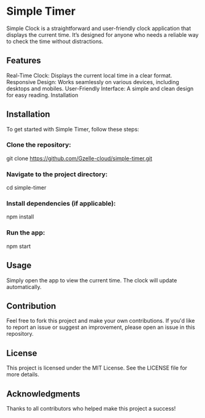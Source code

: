 # Simple Timer
Simple Clock is a straightforward and user-friendly clock application that displays the current time. It’s designed for anyone who needs a reliable way to check the time without distractions.

## Features
Real-Time Clock: Displays the current local time in a clear format.
Responsive Design: Works seamlessly on various devices, including desktops and mobiles.
User-Friendly Interface: A simple and clean design for easy reading.
Installation
## Installation
To get started with Simple Timer, follow these steps:

### Clone the repository:
git clone https://github.com/Gzelle-cloud/simple-timer.git
### Navigate to the project directory:
cd simple-timer
### Install dependencies (if applicable):
npm install
### Run the app:
npm start
## Usage
Simply open the app to view the current time.
The clock will update automatically.
## Contribution
Feel free to fork this project and make your own contributions. If you'd like to report an issue or suggest an improvement, please open an issue in this repository.

## License
This project is licensed under the MIT License. See the LICENSE file for more details.

## Acknowledgments
Thanks to all contributors who helped make this project a success!
